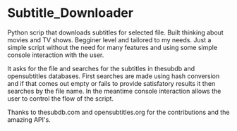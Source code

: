 # Subtitle_Downloader
Python scrip that downloads subtitles for selected file. Built thinking about movies and TV shows.
Begginer level and tailored to my needs. Just a simple script without the need for many features and using some simple console interaction with the user.

It asks for the file and searches for the subtitles in thesubdb and opensubtitles databases. First searches are made using hash conversion and if that comes out empty or fails to provide satisfatory results it then searches by the file name. In the meantime console interaction allows the user to control the flow of the script.

Thanks to thesubdb.com and opensubtitles.org for the contributions and the amazing API's.
